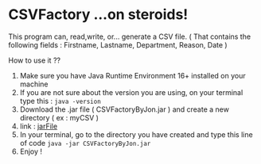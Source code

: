 # CSVFactory ...on steroids!

This program can, read,write, or... generate a CSV file. ( That contains the following fields : Firstname, Lastname, Department, Reason, Date )

How to use it ??

1. Make sure you have Java Runtime Environment 16+ installed on your machine
2. If you are not sure about the version you are using, on your terminal type this :
   ```java -version```
3. Download the .jar file ( CSVFactoryByJon.jar ) and create a new directory ( ex : myCSV )
4. link : [jarFile](https://github.com/johnthezero/CSVFactory/blob/main/CSVFactoryByJon.jar)
5. In your terminal, go to the directory you have created and type this line of code
  ```java -jar CSVFactoryByJon.jar```
6. Enjoy !
